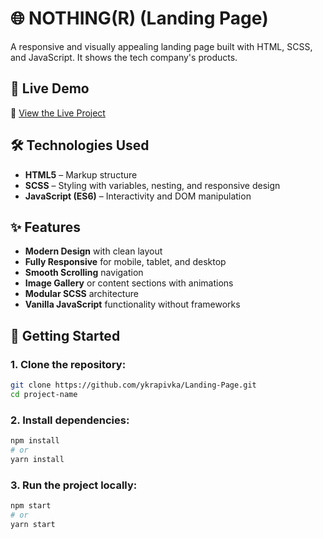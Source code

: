 # 🌐 NOTHING(R) (Landing Page)

A responsive and visually appealing landing page built with HTML, SCSS, and JavaScript. It shows the tech company's products. 

## 🚀 Live Demo

🔗 [View the Live Project](https://ykrapivka.github.io/Landing-Page/)

## 🛠 Technologies Used

- **HTML5** – Markup structure
- **SCSS** – Styling with variables, nesting, and responsive design
- **JavaScript (ES6)** – Interactivity and DOM manipulation

## ✨ Features

- **Modern Design** with clean layout
- **Fully Responsive** for mobile, tablet, and desktop
- **Smooth Scrolling** navigation
- **Image Gallery** or content sections with animations
- **Modular SCSS** architecture
- **Vanilla JavaScript** functionality without frameworks

## 🚀 Getting Started 

### 1. Clone the repository:

```bash
git clone https://github.com/ykrapivka/Landing-Page.git
cd project-name
```

### 2. Install dependencies:

```bash
npm install
# or
yarn install
```

### 3. Run the project locally:

```bash
npm start
# or
yarn start
```

